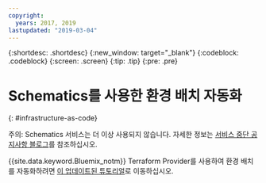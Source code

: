 ```yaml
---
copyright:
  years: 2017, 2019
lastupdated: "2019-03-04"
---
```


{:shortdesc: .shortdesc}
{:new_window: target="_blank"}
{:codeblock: .codeblock}
{:screen: .screen}
{:tip: .tip}
{:pre: .pre}

# Schematics를 사용한 환경 배치 자동화
{: #infrastructure-as-code}

주의: Schematics 서비스는 더 이상 사용되지 않습니다. 자세한 정보는 [서비스 중단 공지사항 블로그](https://www.ibm.com/blogs/bluemix/2018/03/retirement-ibm-cloud-schematics/)를 참조하십시오. 

{{site.data.keyword.Bluemix_notm}} Terraform Provider를 사용하여 환경 배치를 자동화하려면 [이 업데이트된 튜토리얼](https://{DomainName}/docs/tutorials?topic=solution-tutorials-infrastructure-as-code-terraform#infrastructure-as-code-terraform)로 이동하십시오. 
